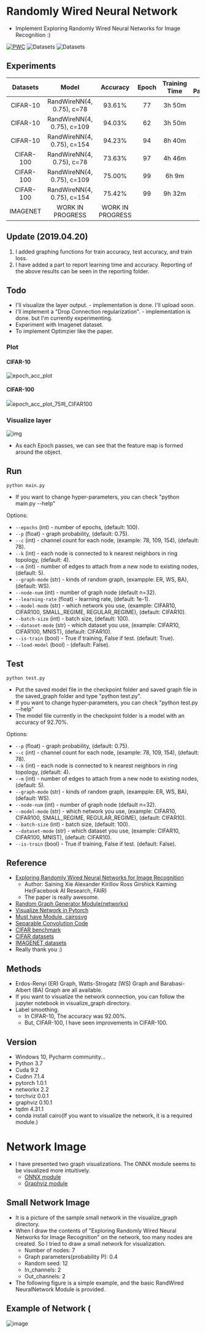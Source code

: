 # Randomly Wired Neural Network
- Implement Exploring Randomly Wired Neural Networks for Image Recognition :)

[![PWC](https://img.shields.io/endpoint.svg?url=https://paperswithcode.com/badge/exploring-randomly-wired-neural-networks-for/image-classification-imagenet-image-reco)](https://paperswithcode.com/sota/image-classification-imagenet-image-reco?p=exploring-randomly-wired-neural-networks-for) ![Datasets](https://img.shields.io/badge/Dataset-CIFAR--10-brightgreen.svg) ![Datasets](https://img.shields.io/badge/Dataset-CIFAR--100-green.svg)

## Experiments
| Datasets | Model | Accuracy | Epoch | Training Time | Model Parameters |
| :---: | :---: | :---: | :---: | :---: | :---: |
CIFAR-10 | RandWireNN(4, 0.75), c=78 | 93.61% | 77 | 3h 50m | 4.75M
CIFAR-10 | RandWireNN(4, 0.75), c=109 | 94.03% | 62 | 3h 50m | 8.93M
CIFAR-10 | RandWireNN(4, 0.75), c=154 | 94.23% | 94 | 8h 40m | 17.31M
CIFAR-100 | RandWireNN(4, 0.75), c=78 | 73.63% | 97 | 4h 46m | 4.87M
CIFAR-100 | RandWireNN(4, 0.75), c=109 | 75.00% | 99 | 6h 9m | 9.04M
CIFAR-100 | RandWireNN(4, 0.75), c=154 | 75.42% | 99 | 9h 32m | 17.43M
IMAGENET | WORK IN PROGRESS | WORK IN PROGRESS

## Update (2019.04.20)
1. I added graphing functions for train accuracy, test accuracy, and train loss.
2. I have added a part to report learning time and accuracy. Reporting of the above results can be seen in the reporting folder.

## Todo
  - I'll visualize the layer output. - implementation is done. I'll upload soon.
  - I'll implement a "Drop Connection regularization". - implementation is done. but I'm currently experimenting.
  - Experiment with Imagenet dataset.
  - To implement Optimzier like the paper.

### Plot
#### CIFAR-10
![epoch_acc_plot](https://user-images.githubusercontent.com/22078438/56496272-aeafb900-6533-11e9-832d-c2d30ec36d45.png)

#### CIFAR-100
![epoch_acc_plot_75퍼_CIFAR100](https://user-images.githubusercontent.com/22078438/56633036-745f2c80-6697-11e9-867c-528ac280b588.png)

### Visualize layer
![img](https://user-images.githubusercontent.com/22078438/56752704-dae16900-67c3-11e9-8400-c6c96a5063e4.PNG)
- As each Epoch passes, we can see that the feature map is formed around the object.

## Run
```
python main.py
```
- If you want to change hyper-parameters, you can check "python main.py --help"

Options:
- `--epochs` (int) - number of epochs, (default: 100).
- `--p` (float) - graph probability, (default: 0.75).
- `--c` (int) - channel count for each node, (example: 78, 109, 154), (default: 78).
- `--k` (int) - each node is connected to k nearest neighbors in ring topology, (default: 4).
- `--m` (int) - number of edges to attach from a new node to existing nodes, (default: 5).
- `--graph-mode` (str) - kinds of random graph, (exampple: ER, WS, BA), (default: WS).
- `--node-num` (int) - number of graph node (default n=32).
- `--learning-rate` (float) - learning rate, (default: 1e-1).
- `--model-mode` (str) - which network you use, (example: CIFAR10, CIFAR100, SMALL_REGIME, REGULAR_REGIME), (default: CIFAR10).
- `--batch-size` (int) - batch size, (default: 100).
- `--dataset-mode` (str) - which dataset you use, (example: CIFAR10, CIFAR100, MNIST), (default: CIFAR10).
- `--is-train` (bool) - True if training, False if test. (default: True).
- `--load-model` (bool) - (default: False).

## Test
```
python test.py
```
- Put the saved model file in the checkpoint folder and saved graph file in the saved_graph folder and type "python test.py".
- If you want to change hyper-parameters, you can check "python test.py --help"
- The model file currently in the checkpoint folder is a model with an accuracy of 92.70%.

Options:
- `--p` (float) - graph probability, (default: 0.75).
- `--c` (int) - channel count for each node, (example: 78, 109, 154), (default: 78).
- `--k` (int) - each node is connected to k nearest neighbors in ring topology, (default: 4).
- `--m` (int) - number of edges to attach from a new node to existing nodes, (default: 5).
- `--graph-mode` (str) - kinds of random graph, (exampple: ER, WS, BA), (default: WS).
- `--node-num` (int) - number of graph node (default n=32).
- `--model-mode` (str) - which network you use, (example: CIFAR10, CIFAR100, SMALL_REGIME, REGULAR_REGIME), (default: CIFAR10).
- `--batch-size` (int) - batch size, (default: 100).
- `--dataset-mode` (str) - which dataset you use, (example: CIFAR10, CIFAR100, MNIST), (default: CIFAR10).
- `--is-train` (bool) - True if training, False if test. (default: False).

## Reference
- [Exploring Randomly Wired Neural Networks for Image Recognition](https://arxiv.org/pdf/1904.01569.pdf)
  - Author: Saining Xie Alexander Kirillov Ross Girshick Kaiming He(Facebook AI Research, FAIR)
  - The paper is really awesome.
- [Random Graph Generator Module(networkx)](https://networkx.github.io/documentation/networkx-1.10/reference/generators.html)
- [Visualize Network in Pytorch](https://github.com/szagoruyko/pytorchviz)
- [Must have Module, cairosvg](https://cairosvg.org/)
- [Separable Convolution Code](https://github.com/tstandley/Xception-PyTorch/blob/master/xception.py)
- [CIFAR benchmark](https://github.com/kuangliu/pytorch-cifar)
- [CIFAR datasets](https://www.cs.toronto.edu/~kriz/cifar.html)
- [IMAGENET datasets](http://www.image-net.org/)
- Really thank you :)

## Methods
- Erdos-Renyi (ER) Graph, Watts-Strogatz (WS) Graph and Barabasi-Albert (BA) Graph are all available.
- If you want to visualize the network connection, you can follow the jupyter notebook in visualize_graph directory.
- Label smoothing.
  - In CIFAR-10, The accuracy was 92.00%.
  - But, CIFAR-100, I have seen improvements in CIFAR-100.

## Version
- Windows 10, Pycharm community...
- Python 3.7
- Cuda 9.2
- Cudnn 7.1.4
- pytorch 1.0.1
- networkx 2.2
- torchviz 0.0.1
- graphviz 0.10.1
- tqdm 4.31.1
- conda install cairo(If you want to visualize the network, it is a required module.)

# Network Image
- I have presented two graph visualizations. The ONNX module seems to be visualized more intuitively.
  - [ONNX module](https://github.com/leaderj1001/RandWireNN/tree/master/visualize_graph/ONNX_module)
  - [Graphviz module](https://github.com/leaderj1001/RandWireNN/tree/master/visualize_graph/graphviz_module)

## Small Network Image
- It is a picture of the sample small network in the visualize_graph directory.
- When I draw the contents of "Exploring Randomly Wired Neural Networks for Image Recognition" on the network, too many nodes are created. So I tried to draw a small network for visualization.
  - Number of nodes: 7
  - Graph parameters(probability P): 0.4
  - Random seed: 12
  - In_channels: 2
  - Out_channels: 2
- The following figure is a simple example, and the basic RandWired NeuralNetwork Module is provided.

## Example of Network (
![image](https://user-images.githubusercontent.com/22078438/55872389-d1eb7780-5bc7-11e9-95a6-7e053cefd1be.png)
